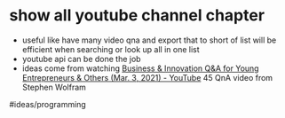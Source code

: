# show all youtube channel chapter

- useful like have many video qna and export that to short of list will be efficient when searching or look up all in one list
- youtube api can be done the job 
- ideas come from watching [Business & Innovation Q&A for Young Entrepreneurs & Others (Mar. 3, 2021) - YouTube](https://www.youtube.com/watch?v=IunuWQozTCU&list=PLxn-kpJHbPx0UJceDNIMUAcjYGYFnW8yo&index=41) 45 QnA video from Stephen Wolfram



#ideas/programming 